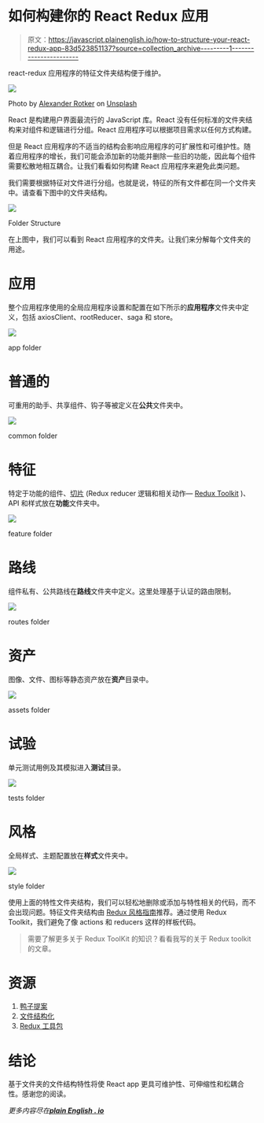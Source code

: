 # 如何构建你的 React Redux 应用

> 原文：<https://javascript.plainenglish.io/how-to-structure-your-react-redux-app-83d523851137?source=collection_archive---------1----------------------->

react-redux 应用程序的特征文件夹结构便于维护。

![](img/e40ecbeb27187b26ea1663e1ddf95fdc.png)

Photo by [Alexander Rotker](https://unsplash.com/@awrotker?utm_source=unsplash&utm_medium=referral&utm_content=creditCopyText) on [Unsplash](https://unsplash.com/s/photos/brooklyn-bridge?utm_source=unsplash&utm_medium=referral&utm_content=creditCopyText)

React 是构建用户界面最流行的 JavaScript 库。React 没有任何标准的文件夹结构来对组件和逻辑进行分组。React 应用程序可以根据项目需求以任何方式构建。

但是 React 应用程序的不适当的结构会影响应用程序的可扩展性和可维护性。随着应用程序的增长，我们可能会添加新的功能并删除一些旧的功能，因此每个组件需要松散地相互耦合。让我们看看如何构建 React 应用程序来避免此类问题。

我们需要根据特征对文件进行分组。也就是说，特征的所有文件都在同一个文件夹中。请查看下图中的文件夹结构。

![](img/168a0f720bd8487033e8ee8f5ea88146.png)

Folder Structure

在上图中，我们可以看到 React 应用程序的文件夹。让我们来分解每个文件夹的用途。

# 应用

整个应用程序使用的全局应用程序设置和配置在如下所示的**应用程序**文件夹中定义，包括 axiosClient、rootReducer、saga 和 store。

![](img/7226d8907a498a04edd4f6693cb5e5ac.png)

app folder

# 普通的

可重用的助手、共享组件、钩子等被定义在**公共**文件夹中。

![](img/331f29c4a1ce0373f54ea7b669c0dbff.png)

common folder

# 特征

特定于功能的组件、[切片](https://redux-toolkit.js.org/tutorials/quick-start#create-a-redux-state-slice) (Redux reducer 逻辑和相关动作— [Redux Toolkit](https://redux-toolkit.js.org/) )、API 和样式放在**功能**文件夹中。

![](img/d01c1d8af6056bcbdce4e786e27d13dd.png)

feature folder

# 路线

组件私有、公共路线在**路线**文件夹中定义。这里处理基于认证的路由限制。

![](img/8d7ede39d7bacc68ecc3b057377ad1b2.png)

routes folder

# 资产

图像、文件、图标等静态资产放在**资产**目录中。

![](img/fb188711dd4f2d6e10a7df336b792d2b.png)

assets folder

# 试验

单元测试用例及其模拟进入**测试**目录。

![](img/7287045b9e83420b0a396434d6b2e3ea.png)

tests folder

# 风格

全局样式、主题配置放在**样式**文件夹中。

![](img/c53c11c04c6200a4ad1ff414a9983736.png)

style folder

使用上面的特性文件夹结构，我们可以轻松地删除或添加与特性相关的代码，而不会出现问题。特征文件夹结构由 [Redux 风格指南](https://redux.js.org/style-guide/style-guide#structure-files-as-feature-folders-with-single-file-logic)推荐。通过使用 Redux Toolkit，我们避免了像 actions 和 reducers 这样的样板代码。

> 需要了解更多关于 Redux ToolKit 的知识？看看我写的关于 Redux toolkit 的文章。

# 资源

1.  [鸭子提案](https://github.com/erikras/ducks-modular-redux)
2.  [文件结构化](https://reactjs.org/docs/faq-structure.html)
3.  [Redux 工具包](/redux-toolkit-the-standard-way-to-write-redux-dcfb372202b8)

# 结论

基于文件夹的文件结构特性将使 React app 更具可维护性、可伸缩性和松耦合性。感谢您的阅读。

*更多内容尽在*[***plain English . io***](http://plainenglish.io/)